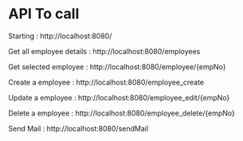 # API To call

Starting : http://localhost:8080/

Get all employee details : http://localhost:8080/employees

Get selected employee : http://localhost:8080/employee/{empNo}

Create a employee : http://localhost:8080/employee_create

Update a employee : http://localhost:8080/employee_edit/{empNo}

Delete a employee : http://localhost:8080/employee_delete/{empNo}

Send Mail : http://localhost:8080/sendMail


